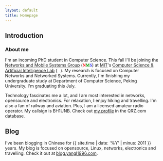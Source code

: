 ```yaml
---
layout: default
title: Homepage
---
```


## Introduction

### About me

I'm an incoming PhD student in Computer Science. This fall I'll be joining the [Networks and Mobile Systems Group](http://nms.csail.mit.edu) (<font face="Trebuchet MS"><b><font color="#FF0000">N</font><font color="#009900">M</font><font color="#3333FF">S</font></b></font>) at [MIT](http://web.mit.edu/)'s [Computer Science & Artificial Intelligence Lab](https://www.csail.mit.edu) (<img src="static/MIT_logo.svg" class="inline-logo" alt="MIT" height="1em"> <img src="static/CSAIL.svg" class="inline-logo" alt="CSAIL" height="1em">). My research is focused on Computer Networks and Networked Systems. Currently, I'm finishing my undergraduate study at Department of Computer Science, Peking University. I'm graduating this July.

Technology fascinates me a lot, and I am most interested in networks, opensource and electronics. For relaxation, I enjoy hiking and travelling. I'm also a fan of railway and aviation. Plus, I am a licensed amateur radio operator. My callsign is BH1UNB. Check out [my profile](https://www.qrz.com/db/BH1UNB) in the QRZ.com database.

## Blog

I've been blogging in Chinese for {{ site.time | date: '%Y' | minus: 2011 }} years. My blog is focused on opensource, Linux, networks, electronics and travelling. Check it out at [blog.yangl1996.com](http://blog.yangl1996.com).
